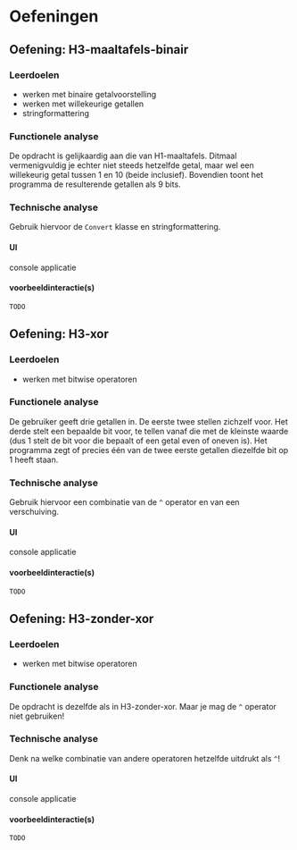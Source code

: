# Oefeningen

## Oefening: H3-maaltafels-binair

### Leerdoelen

* werken met binaire getalvoorstelling
* werken met willekeurige getallen
* stringformattering

### Functionele analyse

De opdracht is gelijkaardig aan die van H1-maaltafels. Ditmaal vermenigvuldig je echter niet steeds hetzelfde getal, maar wel een willekeurig getal tussen 1 en 10 (beide inclusief). Bovendien toont het programma de resulterende getallen als 9 bits.

### Technische analyse
Gebruik hiervoor de `Convert` klasse en stringformattering.

#### UI

console applicatie

#### voorbeeldinteractie\(s\)

```text
TODO
```

## Oefening: H3-xor

### Leerdoelen

* werken met bitwise operatoren

### Functionele analyse

De gebruiker geeft drie getallen in. De eerste twee stellen zichzelf voor. Het derde stelt een bepaalde bit voor, te tellen vanaf die met de kleinste waarde (dus 1 stelt de bit voor die bepaalt of een getal even of oneven is). Het programma zegt of precies één van de twee eerste getallen diezelfde bit op 1 heeft staan.

### Technische analyse
Gebruik hiervoor een combinatie van de `^` operator en van een verschuiving.

#### UI

console applicatie

#### voorbeeldinteractie\(s\)

```text
TODO
```

## Oefening: H3-zonder-xor

### Leerdoelen

* werken met bitwise operatoren

### Functionele analyse

De opdracht is dezelfde als in H3-zonder-xor. Maar je mag de `^` operator niet gebruiken!

### Technische analyse
Denk na welke combinatie van andere operatoren hetzelfde uitdrukt als `^`!

#### UI

console applicatie

#### voorbeeldinteractie\(s\)

```text
TODO
```
